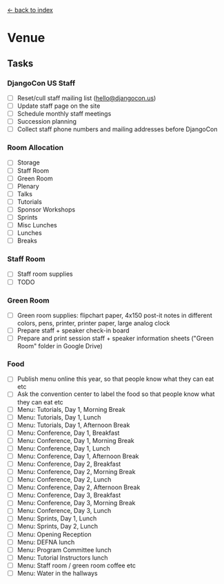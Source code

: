 [<- back to index](../README.md)

# Venue

## Tasks

### DjangoCon US Staff

- [ ] Reset/cull staff mailing list (hello@djangocon.us)
- [ ] Update staff page on the site
- [ ] Schedule monthly staff meetings
- [ ] Succession planning
- [ ] Collect staff phone numbers and mailing addresses before DjangoCon

### Room Allocation

- [ ] Storage
- [ ] Staff Room
- [ ] Green Room
- [ ] Plenary
- [ ] Talks
- [ ] Tutorials
- [ ] Sponsor Workshops
- [ ] Sprints
- [ ] Misc Lunches
- [ ] Lunches
- [ ] Breaks

### Staff Room

- [ ] Staff room supplies
- [ ] TODO

### Green Room

- [ ] Green room supplies: flipchart paper, 4x150 post-it notes in different colors, pens, printer, printer paper, large analog clock
- [ ] Prepare staff + speaker check-in board
- [ ] Prepare and print session staff + speaker information sheets ("Green Room" folder in Google Drive)

### Food

- [ ] Publish menu online this year, so that people know what they can eat etc
- [ ] Ask the convention center to label the food so that people know what they can eat etc
- [ ] Menu: Tutorials, Day 1, Morning Break
- [ ] Menu: Tutorials, Day 1, Lunch
- [ ] Menu: Tutorials, Day 1, Afternoon Break
- [ ] Menu: Conference, Day 1, Breakfast
- [ ] Menu: Conference, Day 1, Morning Break
- [ ] Menu: Conference, Day 1, Lunch
- [ ] Menu: Conference, Day 1, Afternoon Break
- [ ] Menu: Conference, Day 2, Breakfast
- [ ] Menu: Conference, Day 2, Morning Break
- [ ] Menu: Conference, Day 2, Lunch
- [ ] Menu: Conference, Day 2, Afternoon Break
- [ ] Menu: Conference, Day 3, Breakfast
- [ ] Menu: Conference, Day 3, Morning Break
- [ ] Menu: Conference, Day 3, Lunch
- [ ] Menu: Sprints, Day 1, Lunch
- [ ] Menu: Sprints, Day 2, Lunch
- [ ] Menu: Opening Reception
- [ ] Menu: DEFNA lunch
- [ ] Menu: Program Committee lunch
- [ ] Menu: Tutorial Instructors lunch
- [ ] Menu: Staff room / green room coffee etc
- [ ] Menu: Water in the hallways
